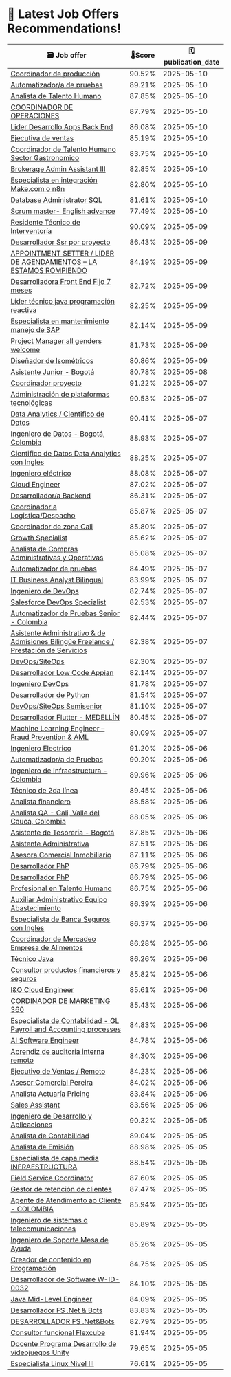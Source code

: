 # 🚀 Latest Job Offers Recommendations!
| 🗃️ **Job offer** | 🌡️**Score** | 🗓️ **publication_date** |
|---|---|---|
| [Coordinador de producción](https://co.linkedin.com/jobs/view/coordinador-de-producci%C3%B3n-at-met%C3%A1licas-mundial-ltda-4227767795) | 90.52% | 2025-05-10 |
| [Automatizador/a de pruebas](https://co.linkedin.com/jobs/view/automatizador-a-de-pruebas-at-periferia-it-group-4225406766) | 89.21% | 2025-05-10 |
| [Analista de Talento Humano](https://co.linkedin.com/jobs/view/analista-de-talento-humano-at-edunext-4227760098) | 87.85% | 2025-05-10 |
| [COORDINADOR DE OPERACIONES](https://co.linkedin.com/jobs/view/coordinador-de-operaciones-at-lavado-4227441152) | 87.79% | 2025-05-10 |
| [Lider Desarrollo Apps Back End](https://co.linkedin.com/jobs/view/lider-desarrollo-apps-back-end-at-millicom-tigo-4227415587) | 86.08% | 2025-05-10 |
| [Ejecutiva de ventas](https://co.linkedin.com/jobs/view/ejecutiva-de-ventas-at-zen-4227772905) | 85.19% | 2025-05-10 |
| [Coordinador de Talento Humano Sector Gastronomico](https://co.linkedin.com/jobs/view/coordinador-de-talento-humano-sector-gastronomico-at-pauzza-4227762332) | 83.75% | 2025-05-10 |
| [Brokerage Admin Assistant III](https://co.linkedin.com/jobs/view/brokerage-admin-assistant-iii-at-ups-4227730706) | 82.85% | 2025-05-10 |
| [Especialista en integración Make.com o n8n](https://co.linkedin.com/jobs/view/especialista-en-integraci%C3%B3n-make-com-o-n8n-at-gesti%C3%B3n-humana-latam-4227759933) | 82.80% | 2025-05-10 |
| [Database Administrator SQL](https://co.linkedin.com/jobs/view/database-administrator-sql-at-accenture-colombia-4150206724) | 81.61% | 2025-05-10 |
| [Scrum master- English advance](https://co.linkedin.com/jobs/view/scrum-master-english-advance-at-confidencial-4227791384) | 77.49% | 2025-05-10 |
| [Residente Técnico de Interventoría](https://co.linkedin.com/jobs/view/residente-t%C3%A9cnico-de-interventor%C3%ADa-at-crea-management-colombia-4227177029) | 90.09% | 2025-05-09 |
| [Desarrollador Ssr por proyecto](https://co.linkedin.com/jobs/view/desarrollador-ssr-por-proyecto-at-asicom-4227197574) | 86.43% | 2025-05-09 |
| [APPOINTMENT SETTER / LÍDER DE AGENDAMIENTOS – LA ESTAMOS ROMPIENDO](https://co.linkedin.com/jobs/view/appointment-setter-l%C3%ADder-de-agendamientos-%E2%80%93-la-estamos-rompiendo-at-la-estamos-rompiendo-4227161119) | 84.19% | 2025-05-09 |
| [Desarrolladora Front End Fijo 7 meses](https://co.linkedin.com/jobs/view/desarrollador-a-front-end-fijo-7-meses-at-confidencial-4227175500) | 82.72% | 2025-05-09 |
| [Líder técnico java programación reactiva](https://co.linkedin.com/jobs/view/l%C3%ADder-t%C3%A9cnico-java-programaci%C3%B3n-reactiva-at-confide-4227173150) | 82.25% | 2025-05-09 |
| [Especialista en mantenimiento  manejo de SAP](https://co.linkedin.com/jobs/view/especialista-en-mantenimiento-manejo-de-sap-at-cafam-oficial-4225037377) | 82.14% | 2025-05-09 |
| [Project Manager all genders welcome](https://co.linkedin.com/jobs/view/project-manager-all-genders-welcome-at-cosmo-consult-4224760927) | 81.73% | 2025-05-09 |
| [Diseñador de Isométricos](https://co.linkedin.com/jobs/view/dise%C3%B1ador-de-isom%C3%A9tricos-at-securitas-colombia-4227158555) | 80.86% | 2025-05-09 |
| [Asistente Junior - Bogotá](https://co.linkedin.com/jobs/view/asistente-junior-bogot%C3%A1-at-kpmg-colombia-4225774987) | 80.78% | 2025-05-08 |
| [Coordinador proyecto](https://co.linkedin.com/jobs/view/coordinador-proyecto-at-sinergym-4225743249) | 91.22% | 2025-05-07 |
| [Administración de plataformas tecnológicas](https://co.linkedin.com/jobs/view/administraci%C3%B3n-de-plataformas-tecnol%C3%B3gicas-at-think-it-s-a-s-4225740348) | 90.53% | 2025-05-07 |
| [Data Analytics / Cientifico de Datos](https://co.linkedin.com/jobs/view/data-analytics-cientifico-de-datos-at-radia-service-4224849028) | 90.41% | 2025-05-07 |
| [Ingeniero de Datos - Bogotá, Colombia](https://co.linkedin.com/jobs/view/ingeniero-de-datos-bogot%C3%A1-colombia-at-periferia-it-group-4225384471) | 88.93% | 2025-05-07 |
| [Cientifico de Datos Data Analytics con Ingles](https://co.linkedin.com/jobs/view/cientifico-de-datos-data-analytics-con-ingles-at-radia-service-4224847180) | 88.25% | 2025-05-07 |
| [Ingeniero eléctrico](https://co.linkedin.com/jobs/view/ingeniero-el%C3%A9ctrico-at-ehu-ingenieria-de-proyectos-s-a-s-4224587660) | 88.08% | 2025-05-07 |
| [Cloud Engineer](https://co.linkedin.com/jobs/view/cloud-engineer-at-global-tech-resourcing-4222606311) | 87.02% | 2025-05-07 |
| [Desarrollador/a Backend](https://co.linkedin.com/jobs/view/desarrollador-a-backend-at-periferia-it-group-4223384505) | 86.31% | 2025-05-07 |
| [Coordinador a Logistica/Despacho](https://co.linkedin.com/jobs/view/coordinador-a-logistica-despacho-at-cargill-4222659956) | 85.87% | 2025-05-07 |
| [Coordinador de zona Cali](https://co.linkedin.com/jobs/view/coordinador-de-zona-cali-at-industrias-colchones-spring-4225741286) | 85.80% | 2025-05-07 |
| [Growth Specialist](https://co.linkedin.com/jobs/view/growth-specialist-at-dataico-4225352640) | 85.62% | 2025-05-07 |
| [Analista de Compras Administrativas y Operativas](https://co.linkedin.com/jobs/view/analista-de-compras-administrativas-y-operativas-at-scania-careers-4225199784) | 85.08% | 2025-05-07 |
| [Automatizador de pruebas](https://co.linkedin.com/jobs/view/automatizador-de-pruebas-at-periferia-it-group-4223383542) | 84.49% | 2025-05-07 |
| [IT Business Analyst Bilingual](https://co.linkedin.com/jobs/view/it-business-analyst-bilingual-at-param%C4%93t%C4%81-4225753162) | 83.99% | 2025-05-07 |
| [Ingeniero de DevOps](https://co.linkedin.com/jobs/view/ingeniero-de-devops-at-comware-s-a-4225392521) | 82.74% | 2025-05-07 |
| [Salesforce DevOps Specialist](https://co.linkedin.com/jobs/view/salesforce-devops-specialist-at-nespon-solutions-latam-4223069092) | 82.53% | 2025-05-07 |
| [Automatizador de Pruebas Senior - Colombia](https://co.linkedin.com/jobs/view/automatizador-de-pruebas-senior-colombia-at-periferia-it-group-4225380757) | 82.44% | 2025-05-07 |
| [Asistente Administrativo & de Admisiones Bilingüe Freelance / Prestación de Servicios](https://co.linkedin.com/jobs/view/asistente-administrativo-de-admisiones-biling%C3%BCe-freelance-prestaci%C3%B3n-de-servicios-at-school-of-the-arts-and-media-institute-of-miami-4225752263) | 82.38% | 2025-05-07 |
| [DevOps/SiteOps](https://co.linkedin.com/jobs/view/devops-siteops-at-meridian-group-s-a-s-4224845564) | 82.30% | 2025-05-07 |
| [Desarrollador Low Code Appian](https://co.linkedin.com/jobs/view/desarrollador-low-code-appian-at-keyrus-4224849445) | 82.14% | 2025-05-07 |
| [Ingeniero DevOps](https://co.linkedin.com/jobs/view/ingeniero-devops-at-comware-s-a-4225507577) | 81.78% | 2025-05-07 |
| [Desarrollador de Python](https://co.linkedin.com/jobs/view/desarrollador-de-python-at-confidencial-4225599122) | 81.54% | 2025-05-07 |
| [DevOps/SiteOps Semisenior](https://co.linkedin.com/jobs/view/devops-siteops-semisenior-at-meridian-group-s-a-s-4222610618) | 81.10% | 2025-05-07 |
| [Desarrollador Flutter - MEDELLÍN](https://co.linkedin.com/jobs/view/desarrollador-flutter-medell%C3%ADn-at-unblock-payments-4224520647) | 80.45% | 2025-05-07 |
| [Machine Learning Engineer – Fraud Prevention & AML](https://co.linkedin.com/jobs/view/machine-learning-engineer-%E2%80%93-fraud-prevention-aml-at-forsvar-4223053229) | 80.09% | 2025-05-07 |
| [Ingeniero Electrico](https://co.linkedin.com/jobs/view/ingeniero-electrico-at-wood-4224059888) | 91.20% | 2025-05-06 |
| [Automatizador/a de Pruebas](https://co.linkedin.com/jobs/view/automatizador-a-de-pruebas-at-periferia-it-group-4224018431) | 90.20% | 2025-05-06 |
| [Ingeniero de Infraestructura - Colombia](https://co.linkedin.com/jobs/view/ingeniero-de-infraestructura-colombia-at-scania-group-4210046622) | 89.96% | 2025-05-06 |
| [Técnico de 2da línea](https://co.linkedin.com/jobs/view/t%C3%A9cnico-de-2da-l%C3%ADnea-at-diebold-nixdorf-4146785108) | 89.45% | 2025-05-06 |
| [Analista financiero](https://co.linkedin.com/jobs/view/analista-financiero-at-dentisalud-4224509858) | 88.58% | 2025-05-06 |
| [Analista QA - Cali, Valle del Cauca, Colombia](https://co.linkedin.com/jobs/view/analista-qa-cali-valle-del-cauca-colombia-at-helppeople-4224512977) | 88.05% | 2025-05-06 |
| [Asistente de Tesorería - Bogotá](https://co.linkedin.com/jobs/view/asistente-de-tesorer%C3%ADa-bogot%C3%A1-at-save-the-children-colombia-4224329977) | 87.85% | 2025-05-06 |
| [Asistente Administrativa](https://co.linkedin.com/jobs/view/asistente-administrativa-at-iaa-mobility-4224088530) | 87.51% | 2025-05-06 |
| [Asesora Comercial Inmobiliario](https://co.linkedin.com/jobs/view/asesor-a-comercial-inmobiliario-at-well-done-consulting-4224091911) | 87.11% | 2025-05-06 |
| [Desarrollador PhP](https://co.linkedin.com/jobs/view/desarrollador-php-at-vass-latam-4223224312) | 86.79% | 2025-05-06 |
| [Desarrollador PhP](https://co.linkedin.com/jobs/view/desarrollador-php-at-vass-4224808944) | 86.79% | 2025-05-06 |
| [Profesional en Talento Humano](https://co.linkedin.com/jobs/view/profesional-en-talento-humano-at-calculaser-s-a-4224505007) | 86.75% | 2025-05-06 |
| [Auxiliar Administrativo Equipo Abastecimiento](https://co.linkedin.com/jobs/view/auxiliar-administrativo-equipo-abastecimiento-at-protecci%C3%B3n-s-a-4224552227) | 86.39% | 2025-05-06 |
| [Especialista de Banca  Seguros con Ingles](https://co.linkedin.com/jobs/view/especialista-de-banca-seguros-con-ingles-at-accenture-colombia-4212800233) | 86.37% | 2025-05-06 |
| [Coordinador de Mercadeo  Empresa de Alimentos](https://co.linkedin.com/jobs/view/coordinador-de-mercadeo-empresa-de-alimentos-at-synergy-partners-sas-4224392658) | 86.28% | 2025-05-06 |
| [Técnico Java](https://co.linkedin.com/jobs/view/t%C3%A9cnico-java-at-opi-technology-4224513934) | 86.26% | 2025-05-06 |
| [Consultor productos financieros y seguros](https://co.linkedin.com/jobs/view/consultor-productos-financieros-y-seguros-at-kovr-company-4224502539) | 85.82% | 2025-05-06 |
| [I&O Cloud Engineer](https://co.linkedin.com/jobs/view/i-o-cloud-engineer-at-wearedatalab-4224539237) | 85.61% | 2025-05-06 |
| [CORDINADOR DE MARKETING 360](https://co.linkedin.com/jobs/view/cordinador-de-marketing-360-at-env%C3%ADos-clp-4224029362) | 85.43% | 2025-05-06 |
| [Especialista de Contabilidad - GL Payroll and Accounting processes](https://co.linkedin.com/jobs/view/especialista-de-contabilidad-gl-payroll-and-accounting-processes-at-liberty-latin-america-4222872355) | 84.83% | 2025-05-06 |
| [AI Software Engineer](https://co.linkedin.com/jobs/view/ai-software-engineer-at-double-v-partners-4224396877) | 84.78% | 2025-05-06 |
| [Aprendiz de auditoría interna remoto](https://co.linkedin.com/jobs/view/aprendiz-de-auditor%C3%ADa-interna-remoto-at-bold-4224579983) | 84.30% | 2025-05-06 |
| [Ejecutivo de Ventas / Remoto](https://co.linkedin.com/jobs/view/ejecutivo-de-ventas-remoto-at-siigo-4224585247) | 84.23% | 2025-05-06 |
| [Asesor Comercial Pereira](https://co.linkedin.com/jobs/view/asesor-comercial-pereira-at-banco-de-occidente-4224553168) | 84.02% | 2025-05-06 |
| [Analista Actuaría Pricing](https://co.linkedin.com/jobs/view/analista-actuar%C3%ADa-pricing-at-axa-colpatria-4222890140) | 83.84% | 2025-05-06 |
| [Sales Assistant](https://co.linkedin.com/jobs/view/sales-assistant-at-hired-remoteli-4222880235) | 83.56% | 2025-05-06 |
| [Ingeniero de Desarrollo y Aplicaciones](https://co.linkedin.com/jobs/view/ingeniero-de-desarrollo-y-aplicaciones-at-osc-top-solutions-group-4221577554) | 90.32% | 2025-05-05 |
| [Analista de Contabilidad](https://co.linkedin.com/jobs/view/analista-de-contabilidad-at-dentaid-4223991972) | 89.04% | 2025-05-05 |
| [Analista de Emisión](https://co.linkedin.com/jobs/view/analista-de-emisi%C3%B3n-at-axa-colpatria-4221580521) | 88.98% | 2025-05-05 |
| [Especialista de capa media INFRAESTRUCTURA](https://co.linkedin.com/jobs/view/especialista-de-capa-media-infraestructura-at-confidencial-4223997385) | 88.54% | 2025-05-05 |
| [Field Service Coordinator](https://co.linkedin.com/jobs/view/field-service-coordinator-at-convocante-4217034256) | 87.60% | 2025-05-05 |
| [Gestor de retención de clientes](https://co.linkedin.com/jobs/view/gestor-de-retenci%C3%B3n-de-clientes-at-axa-colpatria-4221581418) | 87.47% | 2025-05-05 |
| [Agente de Atendimento ao Cliente - COLOMBIA](https://co.linkedin.com/jobs/view/agente-de-atendimento-ao-cliente-colombia-at-xtendo-group-bpo-4223911545) | 85.94% | 2025-05-05 |
| [Ingeniero de sistemas o telecomunicaciones](https://co.linkedin.com/jobs/view/ingeniero-de-sistemas-o-telecomunicaciones-at-thomas-greg-and-sons-4174192362) | 85.89% | 2025-05-05 |
| [Ingeniero de Soporte Mesa de Ayuda](https://co.linkedin.com/jobs/view/ingeniero-de-soporte-mesa-de-ayuda-at-soluciones-de-productividad-s-a-s-4223995487) | 85.26% | 2025-05-05 |
| [Creador de contenido en Programación](https://co.linkedin.com/jobs/view/creador-de-contenido-en-programaci%C3%B3n-at-arukay-4210957138) | 84.75% | 2025-05-05 |
| [Desarrollador de Software W-ID-0032](https://co.linkedin.com/jobs/view/desarrollador-de-software-w-id-0032-at-workcapit-4222323046) | 84.10% | 2025-05-05 |
| [Java Mid-Level Engineer](https://co.linkedin.com/jobs/view/java-mid-level-engineer-at-k4s-klever-for-solutions-4223948603) | 84.09% | 2025-05-05 |
| [Desarrollador FS .Net & Bots](https://co.linkedin.com/jobs/view/desarrollador-fs-net-bots-at-dondoctor-4223943103) | 83.83% | 2025-05-05 |
| [DESARROLLADOR FS .Net&Bots](https://co.linkedin.com/jobs/view/desarrollador-fs-net-bots-at-dondoctor-4223992775) | 82.79% | 2025-05-05 |
| [Consultor funcional Flexcube](https://co.linkedin.com/jobs/view/consultor-funcional-flexcube-at-gft-technologies-4221529341) | 81.94% | 2025-05-05 |
| [Docente Programa Desarrollo de videojuegos Unity](https://co.linkedin.com/jobs/view/docente-programa-desarrollo-de-videojuegos-unity-at-bit-bogot%C3%A1-institute-of-technology-4223186767) | 79.65% | 2025-05-05 |
| [Especialista Linux Nivel III](https://co.linkedin.com/jobs/view/especialista-linux-nivel-iii-at-thomas-greg-and-sons-4224002169) | 76.61% | 2025-05-05 |
